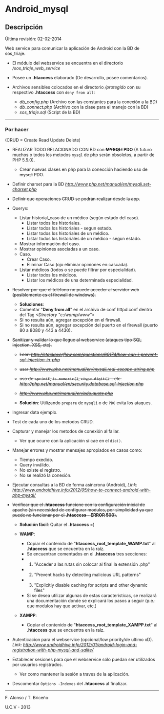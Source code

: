 # Android_mysql	

## Descripción

Última revisión: 02-02-2014

Web service para comunicar la aplicación de Android con la BD de sos_triaje.

* El módulo del webservice se encuentra en el directorio */sos_triaje_web_service*

* Posee un **.htaccess** elaborado (De desarrollo, posee comentarios).

* Archivos sensibles colocados en el directorio */protegido* con su respectivo **.htaccess** con `deny from all`:
	* *db_config.php* 	(Archivo con las constantes para la conexión a la BD)
	* *db_connect.php* 	(Archivo con la clase para el manejo con la BD)
	* *sos_triaje.sql* 	(Script de la BD)

----------

### Por hacer

(CRUD = Create Read Update Delete)

* REALIZAR TODO RELACIONADO CON BD con ~~**MYSQLI**~~ **PDO** (A futuro muchos o todos los metodos `mysql` de php serán obsoletos, a partir de PHP 5.5.0).
	* Crear nuevas clases en php para la conección haciendo uso de ~~mysqli~~ PDO.
	
* Definir charset para la BD *http://www.php.net/manual/en/mysqli.set-charset.php*
	
* ~~Definir que operaciones CRUD se podrán realizar desde la app.~~

* Querys:
	* Listar historial_caso de un médico (según estado del caso).
		* Listar todos los historiales.
		* Listar todos los historiales - segun estado.
		* Listar todos los historiales de un médico.
		* Listar todos los historiales de un médico - segun estado.
	* Mostrar información del caso.
	* Mostrar opiniones asociadas a un caso.
	* Caso.
		* Crear Caso.
		* Eliminar Caso (ojo eliminar opiniones en cascada).
	* Listar médicos (todos o se puede filtrar por especialidad).
		* Listar todos los médicos.
		* Listar los médicos de una determinada especialidad.

* ~~Resolver por que el teléfono no puede acceder al servidor web (posiblemente es el firewall de windows).~~
	* **Soluciones**:
	* Comentar "**Deny from all**" en el archivo de conf httpd.conf dentro del Tag *<Directory "c:/wamp/www">*
	* Si no resulta aún, agregar excepción en el firewall.
	* Si no resulta aún, agregar excepción del puerto en el firewall (puerto 80 a 8080 y 443 a 4430).

* ~~Sanitizar y validar lo que llegue al webservice (ataques tipo SQL Injection, XSS, etc).~~
	* ~~Leer: *http://stackoverflow.com/questions/60174/how-can-i-prevent-sql-injection-in-php*~~
	* ~~usar *http://www.php.net/manual/en/mysqli.real-escape-string.php*~~
	* ~~uso de `sprintf`, `is_numeric()`, `ctype_digit()`... etc. *http://php.net/manual/en/security.database.sql-injection.php*~~
	* ~~*http://www.php.net/manual/en/pdo.quote.php*~~
	
	* **Solución**: Utilizando `prepare` de `mysqli` o de `PDO` evita los ataques. 

* Ingresar data ejemplo.

* Test de cada uno de los metodos CRUD.

* Capturar y manejar los metodos de conexión al fallar.
	* Ver que ocurre con la aplicación si cae en el `die()`.

* Manejar errores y mostrar mensajes apropiados en casos como:
	* Tiempo exedido.
	* Query inválido.
	* No existe el registro.
	* No se realizó la conexión.

* Ejecutar consultas a la BD de forma asincrona (Android), *Link: http://www.androidhive.info/2012/05/how-to-connect-android-with-php-mysql/*
	
* ~~Verificar que el **.htaccess** funcione con la configuración inicial de apache (sin necesidad de configurar modulos, por simplicidad ya que puede no funcionar por el **.htaccess** - **ERROR 500**).~~

	* **Solución fácil**: Quitar el **.htaccess** =)

	* **WAMP**:
		* Copiar el contenido de "**htaccess_root_template_WAMP.txt**" al **.htaccess** que se encuentra en la raíz.
		* Se encuentran comentados en el **.htaccess** tres secciones:
		* 1) "Acceder a las rutas sin colocar al final la extensión .php"
		* 2) "Prevent hacks by detecting malicious URL patterns"
		* 3) "Explicitly disable caching for scripts and other dynamic files"
		* Si se desea utilizar algunas de estas características, se realizará una documentación donde se explicará los pasos a seguir (p.e.: que modulos hay que activar, etc.)
	
	* **XAMPP**:
		* Copiar el contenido de "**htaccess_root_template_XAMPP.txt**" al **.htaccess** que se encuentra en la raíz.

* Autenticacion para el webservice (opcional/low priority/de ultimo xD). *Link: http://www.androidhive.info/2012/01/android-login-and-registration-with-php-mysql-and-sqlite/*

* Establecer sesiones para que el webservice sólo puedan ser utilizados por usuarios registrados.
	* Ver como mantener la sesión a traves de la aplicación.

* Descomentar `Options -Indexes` del **.htaccess** al finalizar.

----------

F. Alonso / T. Briceño

U.C.V - 2013
